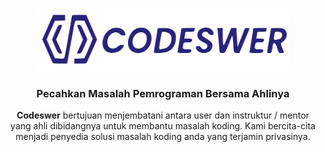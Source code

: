 <br />
<p align="center">
  <a href="https://github.com/rg-km/final-project-engineering-54">
    <img src="./README.svg" alt="Logo" width="80%" height="100">
  </a>

<h3 align="center">Pecahkan Masalah Pemrograman Bersama Ahlinya</h3>

<p align="center">
    <strong>Codeswer</strong> bertujuan menjembatani antara user dan instruktur / mentor yang ahli dibidangnya untuk membantu masalah koding.
    Kami bercita-cita menjadi penyedia solusi masalah koding anda yang  terjamin privasinya.
    <br />
    <br />
    <br />
  </p>
</p>


